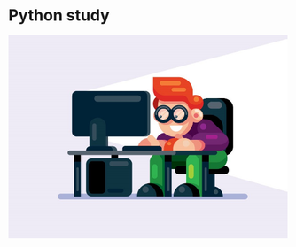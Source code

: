 # Python study

![Image text](https://raw.githubusercontent.com/mrczl/Python-study/master/img/head.jpg)
